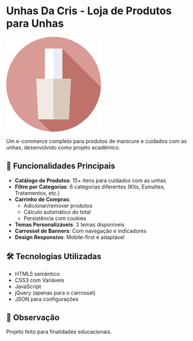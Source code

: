 # Unhas Da Cris - Loja de Produtos para Unhas

![Logo Unhas Da Cris](imgs/header/Logo.png)

  Um e-commerce completo para produtos de manicure e cuidados com as unhas, desenvolvido como projeto acadêmico.

## 📌 Funcionalidades Principais

- **Catálogo de Produtos**: 15+ itens para cuidados com as unhas
- **Filtro por Categorias**: 6 categorias diferentes (Kits, Esmaltes, Tratamentos, etc.)
- **Carrinho de Compras**:
  - Adicionar/remover produtos
  - Cálculo automático do total
  - Persistência com cookies
- **Temas Personalizáveis**: 3 temas disponíveis
- **Carrossel de Banners**: Com navegação e indicadores
- **Design Responsivo**: Mobile-first e adaptável

## 🛠️ Tecnologias Utilizadas

- HTML5 semântico
- CSS3 com Variáveis
- JavaScript
- jQuery (apenas para o carrossel)
- JSON para configurações

## 📜 Observação

Projeto feito para finalidades educacionais.

